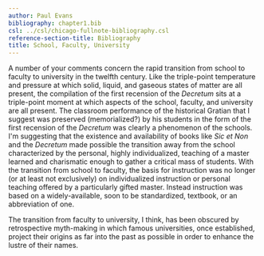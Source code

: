 ```yaml
---
author: Paul Evans
bibliography: chapter1.bib
csl: ../csl/chicago-fullnote-bibliography.csl
reference-section-title: Bibliography
title: School, Faculty, University
---
```

A number of your comments concern the rapid transition from school
to faculty to university in the twelfth century. Like the triple-point
temperature and pressure at which solid, liquid, and gaseous states
of matter are all present, the compilation of the first recension
of the *Decretum* sits at a triple-point moment at which aspects
of the school, faculty, and university are all present. The classroom
performance of the historical Gratian that I suggest was preserved
(memorialized?) by his students in the form of the first recension
of the *Decretum* was clearly a phenomenon of the schools. I'm
suggesting that the existence and availability of books like *Sic
et Non* and the *Decretum* made possible the transition away from
the school characterized by the personal, highly individualized,
teaching of a master learned and charismatic enough to gather a
critical mass of students. With the transition from school to
faculty, the basis for instruction was no longer (or at least not
exclusively) on individualized instruction or personal teaching
offered by a particularly gifted master. Instead instruction was
based on a widely-available, soon to be standardized, textbook, or
an abbreviation of one.

The transition from faculty to university, I think, has been obscured
by retrospective myth-making in which famous universities, once
established, project their origins as far into the past as possible
in order to enhance the lustre of their names.

